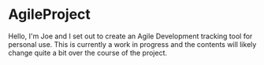 # AgileProject

Hello, I'm Joe and I set out to create an Agile Development tracking tool for personal use.
This is currently a work in progress and the contents will likely change quite a bit over the
course of the project.
